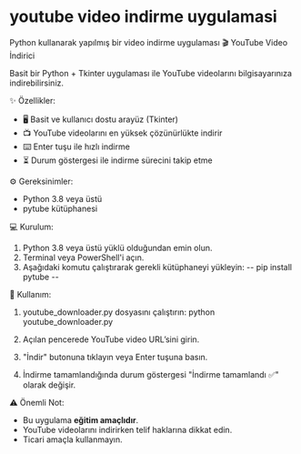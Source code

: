 # youtube video indirme uygulamasi
Python kullanarak yapılmış bir video indirme uygulaması
🎬 YouTube Video İndirici

Basit bir Python + Tkinter uygulaması ile YouTube videolarını bilgisayarınıza indirebilirsiniz.

✨ Özellikler:
- 🖥️ Basit ve kullanıcı dostu arayüz (Tkinter)
- 📺 YouTube videolarını en yüksek çözünürlükte indirir
- ⌨️ Enter tuşu ile hızlı indirme
- ⏳ Durum göstergesi ile indirme sürecini takip etme

⚙️ Gereksinimler:
- Python 3.8 veya üstü
- pytube kütüphanesi

💻 Kurulum:

1. Python 3.8 veya üstü yüklü olduğundan emin olun.
2. Terminal veya PowerShell'i açın.
3. Aşağıdaki komutu çalıştırarak gerekli kütüphaneyi yükleyin:
-- pip install pytube --

🚀 Kullanım:

1. youtube_downloader.py dosyasını çalıştırın:
   python youtube_downloader.py

2. Açılan pencerede YouTube video URL’sini girin.

3. "İndir" butonuna tıklayın veya Enter tuşuna basın.

4. İndirme tamamlandığında durum göstergesi "İndirme tamamlandı ✅" olarak değişir.

⚠️ Önemli Not:
- Bu uygulama **eğitim amaçlıdır**.
- YouTube videolarını indirirken telif haklarına dikkat edin.
- Ticari amaçla kullanmayın.
